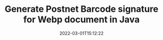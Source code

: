 ---
############################# Static ############################
layout: "auto-gen-signature"
date: 2022-03-01T15:12:22
draft: false
operation: Sign
signaturetype: Barcode
codetype: Postnet
fileformat: Webp
productName: Java
lang: en
productCode: java
otherformats: pdf doc docx docm dot dotm dotx odt ott rtf xls xlsx xlsm xlsb csv ods ots xltx xltm ppt pptx pps ppsx odp otp potx potm pptm ppsm png jpg bmp gif tiff svg webp wmf
breadcrumb: Put  Barcode signature on Webp for Java

############################# Head ############################
head_title: "eSign Webp document with Postnet Barcode in Java"
head_description: "Create Postnet Barcode Signature on Webp file for Java using a few lines of code. Use the GroupDocs Document Signature API to sign dozens file formats."

############################# Header ############################
title: "Generate Postnet Barcode signature for Webp document in Java"
description: "eSign your Webp business documents with Postnet Barcode. Generate Barcode signature quick, easy and simple with few lines of code to set up signing options.!"
bg_image: "https://cms.admin.containerize.com/templates/aspose/App_Themes/V3/images/bg/header1.png"
bg_overlay: false
button:
    enable: true

############################# SubMenu ############################
submenu:
    enable: true

    left:
        img_alt: "GroupDocs.Signature for Java"
        image: "https://cms.admin.containerize.com/templates/groupdocs/images/product-logos/90x90-noborder/groupdocs-signature-java.png"
        product: "GroupDocs.Signature"
        platform: "Java"



############################# About ############################
about:
    enable: true
    title: "About GroupDocs.Signature for Java API"
    content: |
        [GroupDocs.Signature for Java](https://products.groupdocs.com/signature/java/) is a advanced .NET API to e-sign documents with digital signatures using many Barcode types UPCA, UPCE, EAN13, EAN14, Code39, Code39Extended, Code128, Codabar, Postnet, ISBN, ITF14 and many more. Users can create a Barcode signatures, download it as image and use to e-sign business contracts and official documents with adding this signature and manipulate it. Any Barcode signature will contains custom information to identifies the signer or authorizes the document. After the signing user can update, verify, remove, preview and search for the Barcodes within PDF, Microsoft Word, Excel worksheets, PowerPoint presentations, Adobe Photoshop, metafiles and image file formats, with additional support for customizing signature properties as needed.
    

############################# Steps ############################
steps:
    enable: true
    title_left: "Steps to sign Webp with Barcode in Java"
    content_left: |
        [GroupDocs.Signature for Java](https://products.groupdocs.com/signature/java/) provides ability to sign Webp documents with Barcode signatures quick and easily.
        
        * Create an instance of Signature class providing Webp file supposed to signing as path or memory stream
        * Instantiate SignOptions class and set all demanded data.
        * Invoke the Signature.Sign passing output Webp file or memory stream

    title_right: "System Requirements"
    content_right: |
        Documents signing with GroupDocs.Signature for Java can be performed in just a few simple steps. Our APIs are supported on all major platforms and operating systems. Before executing the code below, make sure you have the following prerequisites installed on your system.

        * Operating systems: Microsoft Windows, Linux, MacOS
        * Development environments: NetBeans, Intellij IDEA, Eclipse, etc.
        * Java runtime: J2SE 6.0 and above
        * Get the latest GroupDocs.Signature for Java from [Maven](https://repository.groupdocs.com/webapp/#/artifacts/browse/tree/General/repo/com/groupdocs/groupdocs-signature)
         
    code: |
        ```java    
        
        // Set up input Webp file
        string filePath = "input.webp";
        // Set up output file
        string outputFilePath = "output.webp";

        // Instantiate Signature for input file
        Signature signature = new Signature(filePath);

        // create barcode option with predefined barcode text
        BarcodeSignOptions options = new BarcodeSignOptions("John Smith");

        // setup Barcode encoding type
        options.setEncodeType(BarcodeTypes.Postnet);

        // set signature position
        options.setLeft(50);
        options.setTop(50);
        options.setWidth(200);
        options.setHeight(50);

        // sign Webp document
        SignResult result = signature.sign(outputFilePath, options);

        ```

############################# Demos ############################
demos:
    enable: true
    title: "Signing Webp documents with Barcode Live Demo"
    content: |
       Sign Webp file with various signatures right now by visiting the [GroupDocs.Signature App](https://products.groupdocs.app/signature/family) website. Free online demo waiting for you.

        
############################# About Formats ############################
about_formats:
    enable: true
    format:
        # format loop
        - icon: "fas fa-barcode"
          title: "About Postnet Barcode"
          content: |
            POSTNET (Postal Numeric Encoding Technique) is a barcode symbology used by the United States Postal Service to assist in directing mail.
          characterset: |
             Numeric digits (0-9).
          textcapacity: |
             Up to 11 characters.
          image: |
             iVBORw0KGgoAAAANSUhEUgAAACcAAAAjCAYAAAAXMhMjAAAAAXNSR0IArs4c6QAAAARnQU1BAACxjwv8YQUAAAAJcEhZcwAADsMAAA7DAcdvqGQAAACeSURBVFhH7c7BCkMxEELR/P9Pp1LoRrCXpi4Cbw5kIRKZtS82x52a407Ncae+HrfWer8Pyr+i/3NcQv/nuIT+z3EJ/X/Ocf9mlxuhsXZ2uREaa2eXG6Gxdna5ERprZ5cbobF2drkRGmtnlxuhsXZ2uREaa2eXG6Gxdna5ERprZ5cbobF2drkRGmtnlxuhsXZ2ubnAHHdqjjt18XF7vwDevzbHqsQWPwAAAABJRU5ErkJggg==

          link: ""

############################# More Formats ############################
more_formats:
    enable: true
    title: "Signing Other Document Formats with Postnet Barcode using Java"
    content: |
        Java Postnet Barcode signatures management API for documents and images. Add Postnet Barcode signatures to some of the popular file formats as stated below.
    format: 
           
       
back_to_top:
    enable: true
---